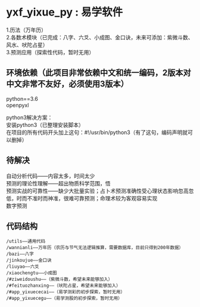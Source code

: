 yxf_yixue_py : 易学软件
=========================================================

1.历法（万年历）  
2.各数术模块（已完成：八字、六爻、小成图、金口诀，未来可添加：紫微斗数、风水、吠陀占星）  
3.预测应用（探索性代码，暂时无用）  


环境依赖（此项目非常依赖中文和统一编码，2版本对中文非常不友好，必须使用3版本）
--------

python==3.6  
openpyxl  

python3解决方案：  
安装python3（已整理安装脚本）  
在项目的所有代码开头加上这句：#!/usr/bin/python3（有了这句，编码声明就可以删掉）  


待解决
------

自动分析代码——内容太多，时间太少  
预测的理论性理解——超出物质科学范围，悟  
预测实战的可靠性——缺少大批量实验；占卜术预测准确性受心理状态影响忽高忽低，时而不准时而神准，很难可靠预测；命理术较为客观容易实现  
数字预测  


代码结构
--------

    /utils——通用代码
    /wannianli——万年历（农历与节气无法逻辑推算，需要数据库，目前只得到200年数据）
    /bazi——八字
    /jinkoujue——金口诀
    /liuyao——六爻
    /xiaochengtu——小成图
    /#ziweidoushu——（紫微斗数，希望未来能够加入）
    /#feituozhanxing——（吠陀占星，希望未来能够加入）
	/#app_yixuececai——（易学测彩的初步探索，暂时无用）
	/#app_yixuecegu——（易学测股的初步探索，暂时无用）

